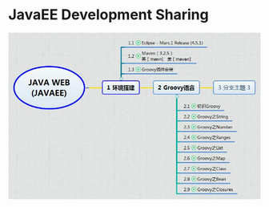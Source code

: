 # JavaEE Development Sharing

![学习大纲](https://github.com/ItManHarry/Java/blob/master/J2EEDevelopeShare/SHARING.jpg)
